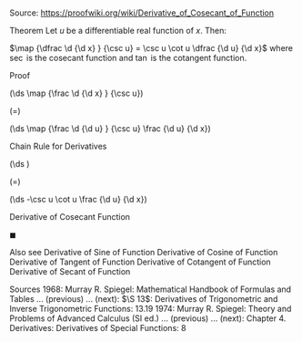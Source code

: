 # 

Source: https://proofwiki.org/wiki/Derivative_of_Cosecant_of_Function



Theorem
Let $u$ be a differentiable real function of $x$.
Then:

$\map {\dfrac \d {\d x} } {\csc u} = \csc u \cot u \dfrac {\d u} {\d x}$
where $\sec$ is the cosecant function and $\tan$ is the cotangent function.


Proof













\(\ds \map {\frac \d {\d x} } {\csc u}\)

\(=\)







\(\ds \map {\frac \d {\d u} } {\csc u} \frac {\d u} {\d x}\)





Chain Rule for Derivatives














\(\ds \)

\(=\)







\(\ds -\csc u \cot u \frac {\d u} {\d x}\)





Derivative of Cosecant Function



$\blacksquare$


Also see
Derivative of Sine of Function
Derivative of Cosine of Function
Derivative of Tangent of Function
Derivative of Cotangent of Function
Derivative of Secant of Function


Sources
1968: Murray R. Spiegel: Mathematical Handbook of Formulas and Tables ... (previous) ... (next): $\S 13$: Derivatives of Trigonometric and Inverse Trigonometric Functions: $13.19$
1974: Murray R. Spiegel: Theory and Problems of Advanced Calculus (SI ed.) ... (previous) ... (next): Chapter $4$. Derivatives: Derivatives of Special Functions: $8$




